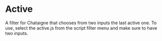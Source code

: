 # Active
A filter for Chataigne that chooses from two inputs the last active one. 
To use, select the active.js from the script filter menu and make sure to have two inputs. 
